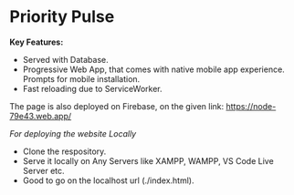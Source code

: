 # Priority Pulse

**Key Features:**
* Served with Database.
* Progressive Web App, that comes with native mobile app experience. Prompts for mobile installation.
* Fast reloading due to ServiceWorker.

The page is also deployed on Firebase, on the given link:
https://node-79e43.web.app/

*For deploying the website Locally*
* Clone the respository.
* Serve it locally on Any Servers like XAMPP, WAMPP, VS Code Live Server etc.
* Good to go on the localhost url (./index.html).
